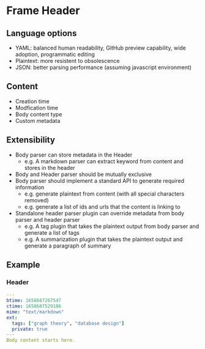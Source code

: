 # Frame Header

## Language options

- YAML: balanced human readability, GitHub preview capability, wide adoption, programmatic editing
- Plaintext: more resistent to obsolescence
- JSON: better parsing performance (assuming javascript environment)

## Content

- Creation time
- Modfication time
- Body content type
- Custom metadata

## Extensibility

- Body parser can store metadata in the Header
  - e.g. A markdown parser can extract keyword from content and stores in the header
- Body and Header parser should be mutually exclusive
- Body parser should implement a standard API to generate required information
  - e.g. generate plaintext from content (with all special characters removed)
  - e.g. generate a list of ids and urls that the content is linking to
- Standalone header parser plugin can override metadata from body parser and header parser
  - e.g. A tag plugin that takes the plaintext output from body parser and generate a list of tags
  - e.g. A summarization plugin that takes the plaintext output and generate a paragraph of summary

## Example

### Header

```yaml
---
btime: 1658687267547
ctime: 1658687529186
mime: "text/markdown"
ext:
  tags: ["graph theory", "database design"]
  private: true
---
Body content starts here.
```
